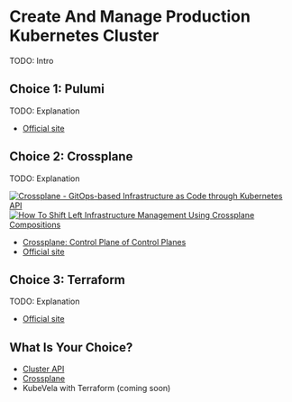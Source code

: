 # Create And Manage Production Kubernetes Cluster

TODO: Intro

## Choice 1: Pulumi

TODO: Explanation

* [Official site](https://pulumi.com)

## Choice 2: Crossplane

TODO: Explanation

[![Crossplane - GitOps-based Infrastructure as Code through Kubernetes API](https://img.youtube.com/vi/n8KjVmuHm7A/0.jpg)](https://youtu.be/n8KjVmuHm7A)
[![How To Shift Left Infrastructure Management Using Crossplane Compositions](https://img.youtube.com/vi/AtbS1u2j7po/0.jpg)](https://youtu.be/AtbS1u2j7po)
* [Crossplane: Control Plane of Control Planes](https://via.vmw.com/Crossplane)
* [Official site](https://crossplane.io)

## Choice 3: Terraform

TODO: Explanation

* [Official site](https://terraform.io)

## What Is Your Choice?

* [Cluster API](cluster-api.md)
* [Crossplane](crossplane.md)
* KubeVela with Terraform (coming soon)